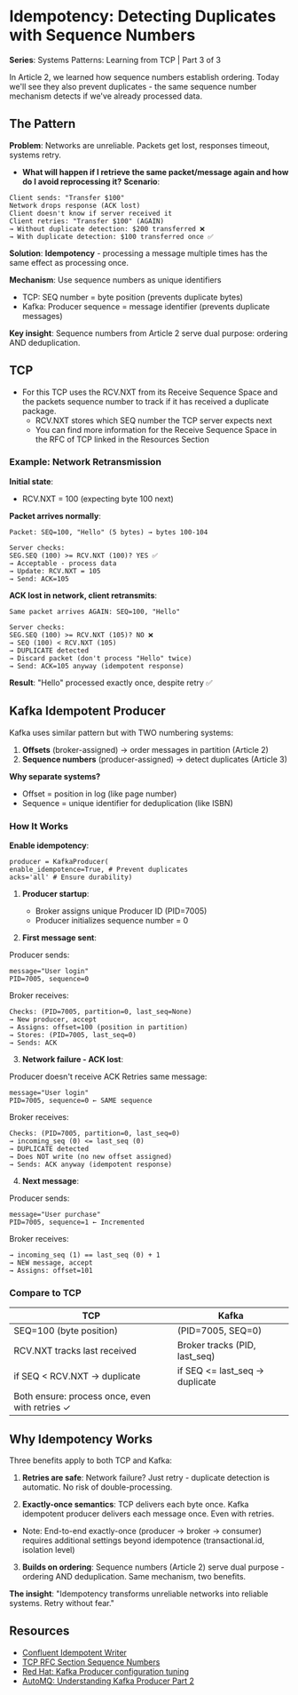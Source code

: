 # Idempotency: Detecting Duplicates with Sequence Numbers

**Series**: Systems Patterns: Learning from TCP | Part 3 of 3

In Article 2, we learned how sequence numbers establish ordering. Today we'll see they also prevent duplicates - the same sequence number mechanism detects if we've already processed data.

## The Pattern

**Problem**: Networks are unreliable. Packets get lost, responses timeout, systems retry.

- **What will happen if I retrieve the same packet/message again and how do I avoid reprocessing it?**
**Scenario**:

```
Client sends: "Transfer $100"
Network drops response (ACK lost)
Client doesn't know if server received it
Client retries: "Transfer $100" (AGAIN)
→ Without duplicate detection: $200 transferred ❌
→ With duplicate detection: $100 transferred once ✅
```

**Solution**: **Idempotency** - processing a message multiple times has the same effect as processing once.

**Mechanism**: Use sequence numbers as unique identifiers

- TCP: SEQ number = byte position (prevents duplicate bytes)
- Kafka: Producer sequence = message identifier (prevents duplicate messages)

**Key insight**: Sequence numbers from Article 2 serve dual purpose: ordering AND deduplication.

## TCP

- For this TCP uses the RCV.NXT from its Receive Sequence Space and the packets sequence number to track if it has received a duplicate package.
  - RCV.NXT stores which SEQ number the TCP server expects next
  - You can find more information for the Receive Sequence Space in the RFC of TCP linked in the Resources Section

### Example: Network Retransmission

**Initial state**:

- RCV.NXT = 100 (expecting byte 100 next)

**Packet arrives normally**:

```
Packet: SEQ=100, "Hello" (5 bytes) → bytes 100-104

Server checks:
SEG.SEQ (100) >= RCV.NXT (100)? YES ✅
→ Acceptable - process data
→ Update: RCV.NXT = 105
→ Send: ACK=105
```

**ACK lost in network, client retransmits**:

```
Same packet arrives AGAIN: SEQ=100, "Hello"

Server checks:
SEG.SEQ (100) >= RCV.NXT (105)? NO ❌
→ SEQ (100) < RCV.NXT (105)
→ DUPLICATE detected
→ Discard packet (don't process "Hello" twice)
→ Send: ACK=105 anyway (idempotent response)
```

**Result**: "Hello" processed exactly once, despite retry ✅

## Kafka Idempotent Producer

Kafka uses similar pattern but with TWO numbering systems:

1. **Offsets** (broker-assigned) → order messages in partition (Article 2)
2. **Sequence numbers** (producer-assigned) → detect duplicates (Article 3)

**Why separate systems?**

- Offset = position in log (like page number)
- Sequence = unique identifier for deduplication (like ISBN)

### How It Works

**Enable idempotency**:

```
producer = KafkaProducer(
enable_idempotence=True, # Prevent duplicates
acks='all' # Ensure durability)
```

1. **Producer startup**:
   - Broker assigns unique Producer ID (PID=7005)
   - Producer initializes sequence number = 0

2. **First message sent**:

Producer sends:

```
message="User login"
PID=7005, sequence=0
```

Broker receives:

```
Checks: (PID=7005, partition=0, last_seq=None)
→ New producer, accept
→ Assigns: offset=100 (position in partition)
→ Stores: (PID=7005, last_seq=0)
→ Sends: ACK
```

3. **Network failure - ACK lost**:

Producer doesn't receive ACK
Retries same message:

```
message="User login"
PID=7005, sequence=0 ← SAME sequence
```

Broker receives:

```
Checks: (PID=7005, partition=0, last_seq=0)
→ incoming_seq (0) <= last_seq (0)
→ DUPLICATE detected
→ Does NOT write (no new offset assigned)
→ Sends: ACK anyway (idempotent response)
```

4. **Next message**:

Producer sends:

```
message="User purchase"
PID=7005, sequence=1 ← Incremented
```

Broker receives:

```
→ incoming_seq (1) == last_seq (0) + 1
→ NEW message, accept
→ Assigns: offset=101
```

### Compare to TCP

| TCP | Kafka |
|-----|-------|
| SEQ=100 (byte position) | (PID=7005, SEQ=0) |
| RCV.NXT tracks last received | Broker tracks (PID, last_seq) |
| if SEQ < RCV.NXT → duplicate | if SEQ <= last_seq → duplicate |
| Both ensure: process once, even with retries ✓ |

## Why Idempotency Works

Three benefits apply to both TCP and Kafka:

1. **Retries are safe**: Network failure? Just retry - duplicate detection is automatic. No risk of double-processing.

2. **Exactly-once semantics**: TCP delivers each byte once. Kafka idempotent producer delivers each message once. Even with retries.

- Note: End-to-end exactly-once (producer → broker → consumer) requires additional settings beyond idempotence (transactional.id, isolation level)

3. **Builds on ordering**: Sequence numbers (Article 2) serve dual purpose - ordering AND deduplication. Same mechanism, two benefits.

**The insight**: "Idempotency transforms unreliable networks into reliable systems. Retry without fear."

## Resources

- [Confluent Idempotent Writer](https://developer.confluent.io/patterns/event-processing/idempotent-writer/)
- [TCP RFC Section Sequence Numbers](https://datatracker.ietf.org/doc/html/rfc9293#name-sequence-numbers)
- [Red Hat: Kafka Producer configuration tuning](https://docs.redhat.com/en/documentation/red_hat_streams_for_apache_kafka/2.2/html/kafka_configuration_tuning/con-producer-config-properties-str#ordered_delivery)
- [AutoMQ: Understanding Kafka Producer Part 2](https://www.automq.com/blog/understanding-kafka-producer-part-2)
